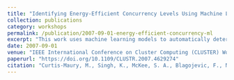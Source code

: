 ```yaml
---
title: "Identifying Energy-Efficient Concurrency Levels Using Machine Learning"
collection: publications
category: workshops
permalink: /publication/2007-09-01-energy-efficient-concurrency-ml
excerpt: "This work uses machine learning models to automatically determine energy-optimal concurrency levels for parallel workloads, improving performance-per-watt."
date: 2007-09-01
venue: "IEEE International Conference on Cluster Computing (CLUSTER) Workshops"
paperurl: "https://doi.org/10.1109/CLUSTR.2007.4629274"
citation: "Curtis-Maury, M., Singh, K., McKee, S. A., Blagojevic, F., Nikolopoulos, D. S., de Supinski, B. R., & Schulz, M. (2007). \"Identifying Energy-Efficient Concurrency Levels Using Machine Learning.\" *Cluster 2007*, 488–495. https://doi.org/10.1109/CLUSTR.2007.4629274"
---
```

